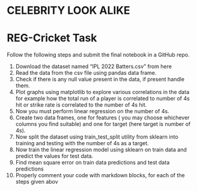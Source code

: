 # CELEBRITY LOOK ALIKE
# REG-Cricket Task

Follow the following steps and submit the final notebook in a GitHub repo.
1. Download the dataset named “IPL 2022 Batters.csv” from here
2. Read the data from the csv file using pandas data frame.
3. Check if there is any null value present in the data, if present handle them.
4. Plot graphs using matplotlib to explore various correlations in the data for example 
how the total run of a player is correlated to number of 4s hit or strike rate is 
correlated to the number of 4s hit.
5. Now you must perform linear regression on the number of 4s.
6. Create two data frames, one for features ( you may choose whichever columns you 
find suitable) and one for target (here target is number of 4s).
7. Now split the dataset using train_test_split utility from sklearn into training and 
testing with the number of 4s as a target.
8. Now train the linear regression model using sklearn on train data and predict the 
values for test data.
9. Find mean square error on train data predictions and test data predictions
10. Properly comment your code with markdown blocks, for each of the steps given 
abov
